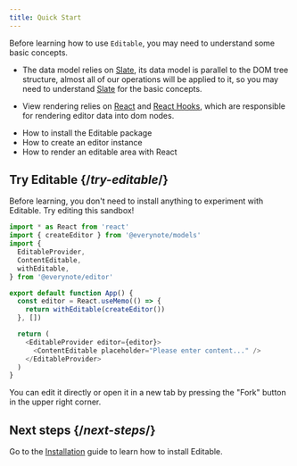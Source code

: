 ```yaml
---
title: Quick Start
---
```


<Intro>

Before learning how to use `Editable`, you may need to understand some basic concepts.

- The data model relies on [Slate](https://docs.slatejs.org/), its data model is parallel to the DOM tree structure, almost all of our operations will be applied to it, so you may need to understand [Slate](https://docs.slatejs.org/) for the basic concepts.

- View rendering relies on [React](https://reactjs.org) and [React Hooks](https://reactjs.org/docs/hooks-intro.html), which are responsible for rendering editor data into dom nodes.

</Intro>

<YouWillLearn>

- How to install the Editable package
- How to create an editor instance
- How to render an editable area with React

</YouWillLearn>

## Try Editable {/*try-editable*/}

Before learning, you don't need to install anything to experiment with Editable. Try editing this sandbox!

<Sandpack>

```js
import * as React from 'react'
import { createEditor } from '@everynote/models'
import {
  EditableProvider,
  ContentEditable,
  withEditable,
} from '@everynote/editor'

export default function App() {
  const editor = React.useMemo(() => {
    return withEditable(createEditor())
  }, [])

  return (
    <EditableProvider editor={editor}>
      <ContentEditable placeholder="Please enter content..." />
    </EditableProvider>
  )
}

```

</Sandpack>

You can edit it directly or open it in a new tab by pressing the "Fork" button in the upper right corner.

## Next steps {/*next-steps*/}

Go to the [Installation](/learn/installation) guide to learn how to install Editable.

